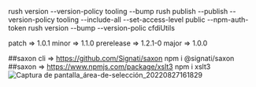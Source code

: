 rush version --version-policy tooling --bump
rush publish --publish --version-policy tooling --include-all --set-access-level public --npm-auth-token 
rush version --bump --version-polic cfdiUtils


patch => 1.0.1
minor => 1.1.0
prerelease => 1.2.1-0
major => 1.0.0


##saxon cli => https://github.com/Signati/saxon npm i @signati/saxon
##saxon => https://www.npmjs.com/package/xslt3 npm i xslt3
![Captura de pantalla_área-de-selección_20220827161829](https://user-images.githubusercontent.com/19777772/187048312-4cc9d079-8431-4029-9b32-83912fa3e9f7.png)
